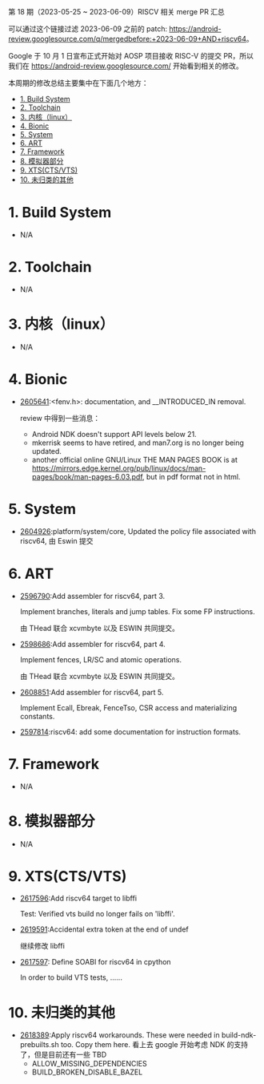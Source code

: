 第 18 期（2023-05-25 ~ 2023-06-09）RISCV 相关 merge PR 汇总

可以通过这个链接过滤 2023-06-09 之前的 patch: <https://android-review.googlesource.com/q/mergedbefore:+2023-06-09+AND+riscv64>。

Google 于 10 月 1 日宣布正式开始对 AOSP 项目接收 RISC-V 的提交 PR，所以我们在 <https://android-review.googlesource.com/> 开始看到相关的修改。

本周期的修改总结主要集中在下面几个地方：

<!-- TOC -->

- [1. Build System](#1-build-system)
- [2. Toolchain](#2-toolchain)
- [3. 内核（linux）](#3-内核linux)
- [4. Bionic](#4-bionic)
- [5. System](#5-system)
- [6. ART](#6-art)
- [7. Framework](#7-framework)
- [8. 模拟器部分](#8-模拟器部分)
- [9. XTS(CTS/VTS)](#9-xtsctsvts)
- [10. 未归类的其他](#10-未归类的其他)

<!-- /TOC -->

# 1. Build System

- N/A

# 2. Toolchain

- N/A

# 3. 内核（linux）

- N/A

# 4. Bionic

- [2605641][2605641]:<fenv.h>: documentation, and __INTRODUCED_IN removal.
  
  review 中得到一些消息：
  - Android NDK doesn't support API levels below 21.
  - mkerrisk seems to have retired, and man7.org is no longer being updated.
  - another official online GNU/Linux THE MAN PAGES BOOK is at https://mirrors.edge.kernel.org/pub/linux/docs/man-pages/book/man-pages-6.03.pdf, but in pdf format not in html.

# 5. System

- [2604926][2604926]:platform/system/core, Updated the policy file associated with riscv64, 由 Eswin 提交

# 6. ART

- [2596790][2596790]:Add assembler for riscv64, part 3.
  
  Implement branches, literals and jump tables.
  Fix some FP instructions.

  由 THead 联合 xcvmbyte 以及 ESWIN 共同提交。 

- [2598686][2598686]:Add assembler for riscv64, part 4.

  Implement fences, LR/SC and atomic operations.

  由 THead 联合 xcvmbyte 以及 ESWIN 共同提交。

- [2608851][2608851]:Add assembler for riscv64, part 5.
  
  Implement Ecall, Ebreak, FenceTso, CSR access and materializing constants.

- [2597814][2597814]:riscv64: add some documentation for instruction formats.

# 7. Framework

- N/A

# 8. 模拟器部分

- N/A

# 9. XTS(CTS/VTS)

- [2617596][2617596]:Add riscv64 target to libffi

  Test: Verified vts build no longer fails on 'libffi'.

- [2619591][2619591]:Accidental extra token at the end of undef
  
  继续修改 libffi

- [2617597][2617597]: Define SOABI for riscv64 in cpython

  In order to build VTS tests, ......

# 10. 未归类的其他

- [2618389][2618389]:Apply riscv64 workarounds. These were needed in build-ndk-prebuilts.sh too. Copy them here.
  看上去 google 开始考虑 NDK 的支持了，但是目前还有一些 TBD
  - ALLOW_MISSING_DEPENDENCIES
  - BUILD_BROKEN_DISABLE_BAZEL


[2604926]:https://android-review.googlesource.com/c/platform/system/core/+/2604926
[2606549]:https://aaa.bbb.ccc
[2606780]:https://aaa.bbb.ccc
[2596790]:https://android-review.googlesource.com/c/platform/art/+/2596790
[2598686]:https://android-review.googlesource.com/c/platform/art/+/2598686
[2609732]:https://aaa.bbb.ccc
[2608851]:https://android-review.googlesource.com/c/platform/art/+/2608851
[2597814]:https://android-review.googlesource.com/c/platform/art/+/2597814
[2605641]:https://android-review.googlesource.com/c/platform/bionic/+/2605641
[2618389]:https://android-review.googlesource.com/c/platform/development/+/2618389
[2617596]:https://android-review.googlesource.com/c/platform/external/libffi/+/2617596
[2617597]:https://android-review.googlesource.com/c/platform/external/python/cpython3/+/2617597
[2619591]:https://android-review.googlesource.com/c/platform/external/libffi/+/2619591